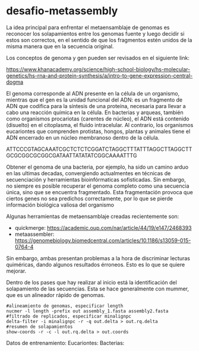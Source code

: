 # desafio-metassembly

La idea principal para enfrentar el metaensamblaje de genomas es reconocer los solapamientos entre los genomas fuente y luego decidir si estos son correctos, en el sentido de que los fragmentos estén unidos de la misma manera que en la secuencia original.

Los conceptos de genoma y gen pueden ser revisados en el siguiente link: 

https://www.khanacademy.org/science/high-school-biology/hs-molecular-genetics/hs-rna-and-protein-synthesis/a/intro-to-gene-expression-central-dogma

El genoma corresponde al ADN presente en la célula de un organismo, mientras que el gen es la unidad funcional del ADN: es un fragmento de ADN que codifica para la síntesis de una proteína, necesaria para llevar a cabo una reacción química en la célula. En bacterias y arqueas, también como organismos procariotas (carentes de núcleo), el ADN está contenido (disuelto) en el citoplasma, el fluido intracelular. Al contrario, los organismos eucariontes que comprenden protistas, hongos, plantas y animales tiene el ADN encerrado en un núcleo membranoso dentro de la célula.

ATTCCCGTAGCAAATCGCTCTCTCGGATCTAGGCTTTATTTAGGCTTAGGCTTGCGCGGCGCGGCGATAATTATATATCGGCAAAATTTG

Obtener el genoma de una bacteria, por ejemplo, ha sido un camino arduo en las ultimas decadas, convergiendo actualmentes en técnicas de secuenciación y herramientas bioinfórmaticas sofisticadas. Sin embargo, no siempre es posible recuperar el genoma completo como una secuencia única, sino que se encuentra fragmentado. Esta fragmentación provoca que ciertos genes no sea predichos correctamente, por lo que se pierde información biológica valiosa del organismo

Algunas herramientas de metaensamblaje creadas recientemente son:
- quickmerge: https://academic.oup.com/nar/article/44/19/e147/2468393
- metaassembler: https://genomebiology.biomedcentral.com/articles/10.1186/s13059-015-0764-4

Sin embargo, ambas presentan problemas a la hora de discriminar lecturas quiméricas, dando algunos resultados érroneos. Esto es lo que se quiere mejorar.

Dentro de los pases que hay realizar al inicio está la identificación del solapamiento de las secuencias. Esta se hace generalmente con mummer, que es un alineador rápido de genomas.  
  
`#alineamiento de genomas, especificar length`  
`nucmer -l length -prefix out assembly_1.fasta assembly2.fasta`  
`#filtrado de replicados, especificar minalignpc`  
`delta-filter -i minalignpc -r -q out.delta > out.rq.delta`  
`#resumen de solapamientos`  
`show-coords -r -c -l out.rq.delta > out.coords`

Datos de entrenamiento:
Eucariontes:
Bacterias:

